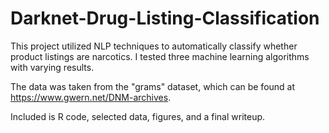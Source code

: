 # Darknet-Drug-Listing-Classification

This project utilized NLP techniques to automatically classify whether product listings are narcotics. I tested three machine learning algorithms with varying results. 

The data was taken from the "grams" dataset, which can be found at https://www.gwern.net/DNM-archives.

Included is R code, selected data, figures, and a final writeup. 
